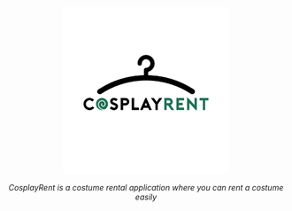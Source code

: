 <p align="center">
  <img src="LogoCosplayRent.png" style="width:300px;">
  <p align="center">
      <em>CosplayRent is a costume rental application where you can rent a costume easily</em>
  </p>
</p>
